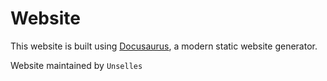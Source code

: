 # Website

This website is built using [Docusaurus](https://docusaurus.io/), a modern static website generator.

Website maintained by `Unselles`
